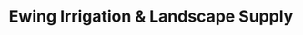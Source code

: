 ---
title: "Ewing Irrigation & Landscape Supply"
url: /scottsdale/ewing-irrigation-und-landscape-supply/
shop: Garten-Center
---